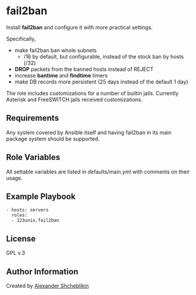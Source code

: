 fail2ban
=========

Install **fail2ban** and configure it with more practical settings.

Specifically, 
  * make fail2ban ban whole subnets
      *  /16 by default, but configurable, instead of the stock ban by hosts (/32)
  * **DROP** packets from the banned hosts instead of REJECT
  * increase **bantime** and **findtime** timers
  * make DB records more persistent (25 days instead of the default 1 day)

The role includes customizations for a number of builtin jails. Currently Asterisk and FreeSWITCH jails received customizations.

Requirements
------------

Any system covered by Ansible itself and having fail2ban in its main package system should be supported.

Role Variables
--------------

All settable variables are listed in defaults/main.yml with comments on their usage.

Example Playbook
----------------

    - hosts: servers
      roles:
      - 123unix.fail2ban

License
-------

GPL v.3

Author Information
------------------

Created by [Alexander Shcheblikin](https://www.123unix.com)
